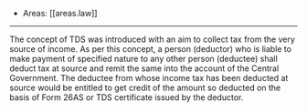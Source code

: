 
- Areas: [[areas.law]]

---

The concept of TDS was introduced with an aim to collect tax from the very source of income. As per this concept, a person (deductor) who is liable to make payment of specified nature to any other person (deductee) shall deduct tax at source and remit the same into the account of the Central Government. The deductee from whose income tax has been deducted at source would be entitled to get credit of the amount so deducted on the basis of Form 26AS or TDS certificate issued by the deductor.
